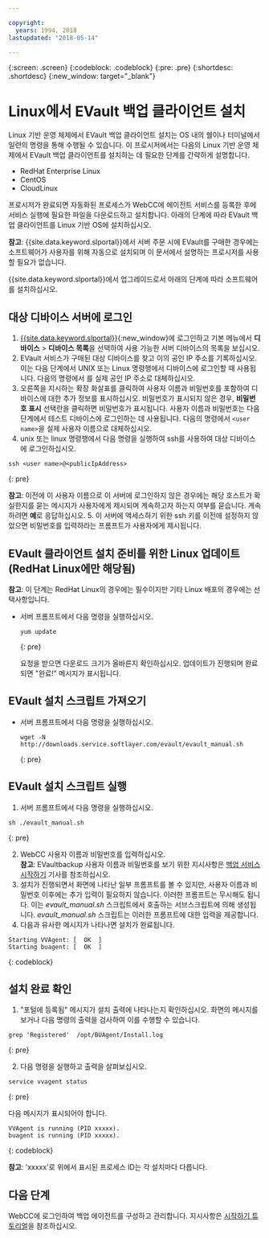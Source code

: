```yaml
---

copyright:
  years: 1994, 2018
lastupdated: "2018-05-14"

---
```

{:screen: .screen}
{:codeblock: .codeblock}
{:pre: .pre}
{:shortdesc: .shortdesc}
{:new_window: target="_blank"}

# Linux에서 EVault 백업 클라이언트 설치 

Linux 기반 운영 체제에서 EVault 백업 클라이언트 설치는 OS 내의 쉘이나 터미널에서 일련의 명령을 통해 수행될 수 있습니다. 이 프로시저에서는 다음의 Linux 기반 운영 체제에서 EVault 백업 클라이언트를 설치하는 데 필요한 단계를 간략하게 설명합니다. 

- RedHat Enterprise Linux
- CentOS
- CloudLinux

프로시저가 완료되면 자동화된 프로세스가 WebCC에 에이전트 서비스를 등록한 후에 서비스 실행에 필요한 파일을 다운로드하고 설치합니다. 아래의 단계에 따라 EVault 백업 클라이언트를 Linux 기반 OS에 설치하십시오. 

**참고**: {{site.data.keyword.slportal}}에서 서버 주문 시에 EVault를 구매한 경우에는 소프트웨어가 사용자를 위해 자동으로 설치되며 이 문서에서 설명하는 프로시저를 사용할 필요가 없습니다. 

{{site.data.keyword.slportal}}에서 업그레이드로서 아래의 단계에 따라 소프트웨어를 설치하십시오. 

## 대상 디바이스 서버에 로그인

1. [{{site.data.keyword.slportal}}](https://control.softlayer.com/){:new_window}에 로그인하고 기본 메뉴에서 **디바이스** > **디바이스 목록**을 선택하여 사용 가능한 서버 디바이스의 목록을 보십시오. 
2. EVault 서비스가 구매된 대상 디바이스를 찾고 이의 공인 IP 주소를 기록하십시오. 이는 다음 단계에서 UNIX 또는 Linux 명령행에서 디바이스에 로그인할 때 사용됩니다. 다음의 명령에서 <publicIpAddress>를 실제 공인 IP 주소로 대체하십시오.  
3. 오른쪽을 지시하는 확장 화살표를 클릭하여 사용자 이름과 비밀번호를 포함하여 디바이스에 대한 추가 정보를 표시하십시오. 비밀번호가 표시되지 않은 경우, **비밀번호 표시** 선택란을 클릭하면 비밀번호가 표시됩니다. 사용자 이름과 비밀번호는 다음 단계에서 테스트 디바이스에 로그인하는 데 사용됩니다. 다음의 명령에서 `<user name>`을 실제 사용자 이름으로 대체하십시오. 
4. unix 또는 linux 명령행에서 다음 명령을 실행하여 ssh를 사용하여 대상 디바이스에 로그인하십시오. 
  ```
  ssh <user name>@<publicIpAddress>
  ```
  {: pre}
  
 **참고**: 이전에 이 사용자 이름으로 이 서버에 로그인하지 않은 경우에는 해당 호스트가 확실한지를 묻는 메시지가 사용자에게 제시되며 계속하고자 하는지 여부를 묻습니다. 계속하려면 **예**로 응답하십시오. 
5. 이 서버에 액세스하기 위한 ssh 키를 이전에 설정하지 않았으면 비밀번호를 입력하라는 프롬프트가 사용자에게 제시됩니다. 

## EVault 클라이언트 설치 준비를 위한 Linux 업데이트(RedHat Linux에만 해당됨)
**참고**: 이 단계는 RedHat Linux의 경우에는 필수이지만 기타 Linux 배포의 경우에는 선택사항입니다. 

- 서버 프롬프트에서 다음 명령을 실행하십시오. 
  ```
  yum update
  ```
  {: pre}
   
  요청을 받으면 다운로드 크기가 올바른지 확인하십시오. 업데이트가 진행되며 완료되면 "완료!" 메시지가 표시됩니다. 

## EVault 설치 스크립트 가져오기
- 서버 프롬프트에서 다음 명령을 실행하십시오. 
  ```
  wget -N http://downloads.service.softlayer.com/evault/evault_manual.sh
  ```
  {: pre}
   
## EVault 설치 스크립트 실행
1. 서버 프롬프트에서 다음 명령을 실행하십시오. 
  ```
  sh ./evault_manual.sh
  ```
  {: pre}

2. WebCC 사용자 이름과 비밀번호를 입력하십시오.      
  **참고**: EVaultbackup 사용자 이름과 비밀번호를 보기 위한 지시사항은 [백업 서비스 시작하기](/docs/infrastructure/Backup/index.html) 기사를 참조하십시오. 
3. 설치가 진행되면서 화면에 나타난 일부 프롬프트를 볼 수 있지만, 사용자 이름과 비밀번호 이후에는 추가 입력이 필요하지 않습니다. 이러한 프롬프트는 무시해도 됩니다. 이는 *evault_manual.sh* 스크립트에서 호출하는 서브스크립트에 의해 생성됩니다. *evault_manual.sh* 스크립트는 이러한 프롬프트에 대한 입력을 제공합니다. 
4. 다음과 유사한 메시지가 나타나면 설치가 완료됩니다. 
  ```
  Starting VVAgent: [  OK  ]
  Starting buagent: [  OK  ]
  ```
  {: codeblock}
   
## 설치 완료 확인
1. "포털에 등록됨" 메시지가 설치 출력에 나타나는지 확인하십시오. 화면의 메시지를 보거나 다음 명령의 출력을 검사하여 이를 수행할 수 있습니다. 
  ```
  grep 'Registered'  /opt/BUAgent/Install.log
  ```
  {: pre}

2. 다음 명령을 실행하고 출력을 살펴보십시오.  
  ```
  service vvagent status
  ```
  {: pre}
   
  다음 메시지가 표시되어야 합니다. 
  ```
  VVAgent is running (PID xxxxx).
  buagent is running (PID xxxxx).
  ```
  {: codeblock}
   
  **참고**: 'xxxxx'로 위에서 표시된 프로세스 ID는 각 설치마다 다릅니다.  
  
## 다음 단계

WebCC에 로그인하여 백업 에이전트를 구성하고 관리합니다. 지시사항은 [시작하기 튜토리얼](index.html#configuring-evault-agent-in-webcc)을 참조하십시오. 
